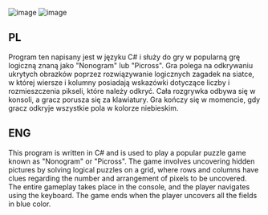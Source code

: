 ![image](https://github.com/bober4b/Nonogram/assets/106250878/8c60d515-5353-470d-bc08-681a3c145da3)
![image](https://github.com/bober4b/Nonogram/assets/106250878/2fca574c-2a36-4f2d-a945-92da13365208)

<h2>PL</h2>
<a>Program ten napisany jest w języku C# i służy do gry w popularną grę logiczną znaną jako "Nonogram" lub "Picross". Gra polega na odkrywaniu ukrytych obrazków poprzez rozwiązywanie logicznych zagadek na siatce, w której wiersze i kolumny posiadają wskazówki dotyczące liczby i rozmieszczenia pikseli, które należy odkryć. Cała rozgrywka odbywa się w konsoli, a gracz porusza się za klawiatury. Gra kończy się w momencie, gdy gracz odkryje wszystkie pola w kolorze niebieskim.</a>
<h2>ENG</h2>
<a>This program is written in C# and is used to play a popular puzzle game known as "Nonogram" or "Picross". The game involves uncovering hidden pictures by solving logical puzzles on a grid, where rows and columns have clues regarding the number and arrangement of pixels to be uncovered. The entire gameplay takes place in the console, and the player navigates using the keyboard. The game ends when the player uncovers all the fields in blue color.</a>

